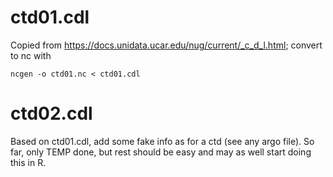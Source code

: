 # ctd01.cdl

Copied from https://docs.unidata.ucar.edu/nug/current/_c_d_l.html; convert to nc
with

    ncgen -o ctd01.nc < ctd01.cdl

# ctd02.cdl

Based on ctd01.cdl, add some fake info as for a ctd (see any argo file).  So far,
only TEMP done, but rest should be easy and may as well start doing this in R.

